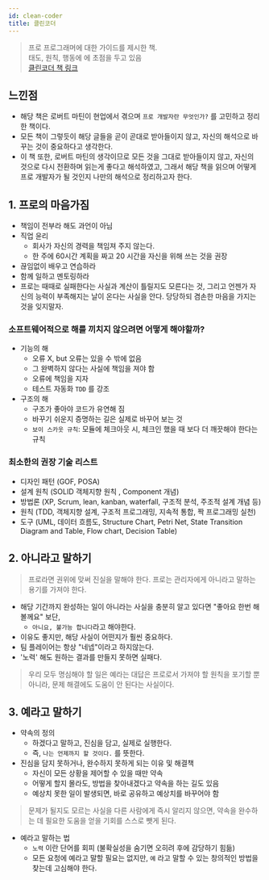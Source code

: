 ```yaml
---
id: clean-coder
title: 클린코더
---
```


> 프로 프로그래머에 대한 가이드를 제시한 책.  
> 태도, 원칙, 행동에 에 초점을 두고 있음  
> [클린코더 책 링크](http://www.yes24.com/Product/Goods/29241448)

## 느낀점

- 해당 책은 로버트 마틴이 현업에서 겪으며 `프로 개발자란 무엇인가?` 를 고민하고 정리한 책이다.
- 모든 책이 그렇듯이 해당 글들을 곧이 곧대로 받아들이지 않고, 자신의 해석으로 바꾸는 것이 중요하다고 생각한다.
- 이 책 또한, 로버트 마틴의 생각이므로 모든 것을 그대로 받아들이지 않고, 자신의 것으로 다시 전환하며 읽는게 좋다고 해석하였고, 그래서 해당 책을 읽으며 어떻게 프로 개발자가 될 것인지 나만의 해석으로 정리하고자 한다.

## 1. 프로의 마음가짐

- 책임이 전부라 해도 과언이 아님
- 직업 윤리
  - 회사가 자신의 경력을 책임져 주지 않는다.
  - 한 주에 60시간 계획을 짜고 20 시간을 자신을 위해 쓰는 것을 권장
- 끊임없이 배우고 연습하라
- 함께 일하고 멘토링하라
- 프로는 때때로 실패한다는 사실과 계산이 틀릴지도 모른다는 것, 그리고 언젠가 자신의 능력이 부족해지는 날이 온다는 사실을 안다. 당당하되 겸손한 마음을 가지는 것을 잊지말자.

### 소프트웨어적으로 해를 끼치지 않으려면 어떻게 해야할까?

- 기능의 해
  - 오류 X, but 오류는 있을 수 밖에 없음
  - 그 완벽하지 않다는 사실에 책임을 져야 함
  - 오류에 책임을 지자
  - 테스트 자동화 `TDD` 를 강조
- 구조의 해
  - 구조가 좋아야 코드가 유연해 짐
  - 바꾸기 쉬운지 증명하는 길은 실제로 바꾸어 보는 것
  - `보이 스카웃 규칙`: 모듈에 체크아웃 시, 체크인 했을 때 보다 더 깨끗해야 한다는 규칙

### 최소한의 권장 기술 리스트

- 디자인 패턴 (GOF, POSA)
- 설계 원칙 (SOLID 객체지향 원칙 , Component 개념)
- 방법론 (XP, Scrum, lean, kanban, waterfall, 구조적 분석, 주조적 설계 개념 등)
- 원칙 (TDD, 객체지향 설계, 구조적 프로그래밍, 지속적 통합, 짝 프로그래밍 실천)
- 도구 (UML, 데이터 흐름도, Structure Chart, Petri Net, State Transition Diagram and Table, Flow chart, Decision Table)

## 2. 아니라고 말하기

> 프로라면 권위에 맞써 진실을 말해야 한다. 프로는 관리자에게 아니라고 말하는 용기를 가져야 한다.

- 해당 기간까지 완성하는 일이 아니라는 사실을 충분히 알고 있다면 "좋아요 한번 해볼께요" 보단,
  - `아니요, 불가능 합니다`라고 해야한다.
- 이유도 좋지만, 해당 사실이 어떤지가 훨씬 중요하다.
- 팀 플레이어는 항상 "네넵"이라고 하지않는다.
- '노력' 해도 원하는 결과를 만들지 못하면 실패다.

> 우리 모두 명심해야 할 일은 예라는 대답은 프로로서 가져야 할 원칙을 포기할 뿐 아니라, 문제 해결에도 도움이 안 된다는 사실이다.  

## 3. 예라고 말하기

- 약속의 정의
  - 하겠다고 말하고, 진심을 담고, 실제로 실행한다.
  - 즉, `나는 언제까지 할 것이다.` 를 뜻한다.
- 진심을 담지 못하거나, 완수하지 못하게 되는 이유 및 해결책
  - 자신이 모든 상황을 제어할 수 있을 때만 약속
  - 어떻게 할지 몰라도, 방법을 찾아내겠다고 약속을 하는 길도 있음
  - 예상치 못한 일이 발생되면, 바로 공유하고 예상치를 바꾸어야 함

> 문제가 될지도 모르는 사실을 다른 사람에게 즉시 알리지 않으면, 약속을 완수하는 데 필요한 도움을 얻을 기회를 스스로 뺏게 된다.

- 예라고 말하는 법
  - `노력` 이란 단어를 회피 (불확실성을 숨기면 오히려 후에 감당하기 힘듦)
  - 모든 요청에 예라고 말할 필요는 없지만, `예` 라고 말할 수 있는 창의적인 방법을 찾는데 고심해야 한다.
